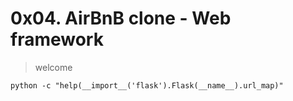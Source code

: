 # 0x04. AirBnB clone - Web framework
> welcome

```console
python -c "help(__import__('flask').Flask(__name__).url_map)"
```

